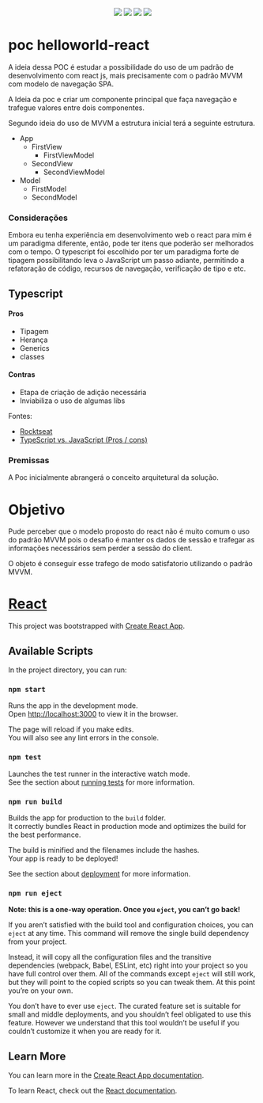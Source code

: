 <p align="center">
    <img src="https://img.shields.io/badge/poc-v0.1.0-yellow" />
    <img src="https://img.shields.io/npm/types/@types/react?label=@react" />
    <img src="https://img.shields.io/npm/types/@types/react-dom?label=@react-dom" />
    <img src="https://img.shields.io/librariesio/release/npm/mobx?label=mobx" />
</p>

# poc helloworld-react
A ideia dessa POC é estudar a possibilidade do uso de um padrão de desenvolvimento com react js, mais precisamente com o padrão MVVM com modelo de navegação SPA.

A Ideia da poc e criar um componente principal que faça navegação e trafegue valores  entre dois componentes.

Segundo ideia do uso de MVVM a estrutura inicial terá a seguinte estrutura.

- App
    - FirstView
        - FirstViewModel    
    - SecondView
        - SecondViewModel
- Model
    - FirstModel
    - SecondModel

### Considerações
Embora eu tenha experiência em desenvolvimento web o react para mim é um paradigma diferente, então, pode ter itens que poderão ser melhorados com o tempo.
O typescript foi escolhido por ter um paradigma forte de tipagem possibilitando leva o JavaScript um passo adiante, permitindo a refatoração de código, recursos de navegação, verificação de tipo e etc.

## Typescript

#### Pros
- Tipagem
- Herança
- Generics
- classes

#### Contras
- Etapa de criação de adição necessária
- Inviabiliza o uso de algumas libs

Fontes:
- [Rocktseat](https://medium.com/rocketseat/do-javascript-ao-typescript-why-916d0a5587de#:~:text=Tipos,leg%C3%ADvel%2C%20e%20livre%20de%20erros.)
- [TypeScript vs. JavaScript (Pros / cons)](https://khalilstemmler.com/articles/javascript-vs-typescript/)

### Premissas
A Poc inicialmente abrangerá o conceito arquitetural da solução.

# Objetivo
Pude perceber que o modelo proposto do react não é muito comum o uso do padrão MVVM pois o desafio é manter os dados de sessão e trafegar as informações necessários sem perder a sessão do client.

O objeto é conseguir esse trafego de modo satisfatorio utilizando o padrão MVVM.


# __[React](https://github.com/facebook/create-react-app)__

This project was bootstrapped with [Create React App](https://github.com/facebook/create-react-app).

## Available Scripts

In the project directory, you can run:

### `npm start`

Runs the app in the development mode.<br />
Open [http://localhost:3000](http://localhost:3000) to view it in the browser.

The page will reload if you make edits.<br />
You will also see any lint errors in the console.

### `npm test`

Launches the test runner in the interactive watch mode.<br />
See the section about [running tests](https://facebook.github.io/create-react-app/docs/running-tests) for more information.

### `npm run build`

Builds the app for production to the `build` folder.<br />
It correctly bundles React in production mode and optimizes the build for the best performance.

The build is minified and the filenames include the hashes.<br />
Your app is ready to be deployed!

See the section about [deployment](https://facebook.github.io/create-react-app/docs/deployment) for more information.

### `npm run eject`

**Note: this is a one-way operation. Once you `eject`, you can’t go back!**

If you aren’t satisfied with the build tool and configuration choices, you can `eject` at any time. This command will remove the single build dependency from your project.

Instead, it will copy all the configuration files and the transitive dependencies (webpack, Babel, ESLint, etc) right into your project so you have full control over them. All of the commands except `eject` will still work, but they will point to the copied scripts so you can tweak them. At this point you’re on your own.

You don’t have to ever use `eject`. The curated feature set is suitable for small and middle deployments, and you shouldn’t feel obligated to use this feature. However we understand that this tool wouldn’t be useful if you couldn’t customize it when you are ready for it.

## Learn More

You can learn more in the [Create React App documentation](https://facebook.github.io/create-react-app/docs/getting-started).

To learn React, check out the [React documentation](https://reactjs.org/).
